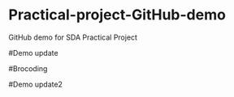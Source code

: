 # Practical-project-GitHub-demo
GitHub demo for SDA Practical Project

#Demo update

#Brocoding

#Demo update2
